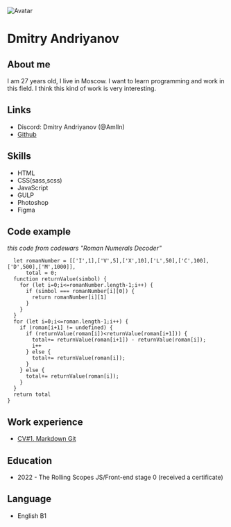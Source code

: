 ![Avatar](https://cdn-icons-png.flaticon.com/512/147/147142.png)
# Dmitry Andriyanov
## About me
I am 27 years old, I live in Moscow. I want to learn programming and work in this field. I think this kind of work is very interesting.
## Links
* Discord: Dmitry Andriyanov (@AmIln)
* [Github](https://github.com/AmIln)
## Skills
* HTML
* CSS(sass,scss)
* JavaScript
* GULP
* Photoshop
* Figma
## Code example
*this code from codewars "Roman Numerals Decoder"*
```function solution (roman) {
  let romanNumber = [['I',1],['V',5],['X',10],['L',50],['C',100],['D',500],['M',1000]],
      total = 0;
  function returnValue(simbol) {
    for (let i=0;i<=romanNumber.length-1;i++) {
      if (simbol === romanNumber[i][0]) {
        return romanNumber[i][1]
      }
    }
  }
  for (let i=0;i<=roman.length-1;i++) {
    if (roman[i+1] != undefined) {
      if (returnValue(roman[i])<returnValue(roman[i+1])) {
        total+= returnValue(roman[i+1]) - returnValue(roman[i]);
        i++
      } else {
        total+= returnValue(roman[i]);
      }
    } else {
      total+= returnValue(roman[i]);
    }
  }
  return total
}
```
## Work experience
* [CV#1. Markdown Git](https://github.com/AmIln/rsschool-cv)
## Education
* 2022 - The Rolling Scopes JS/Front-end stage 0 (received a certificate)
## Language
* English B1